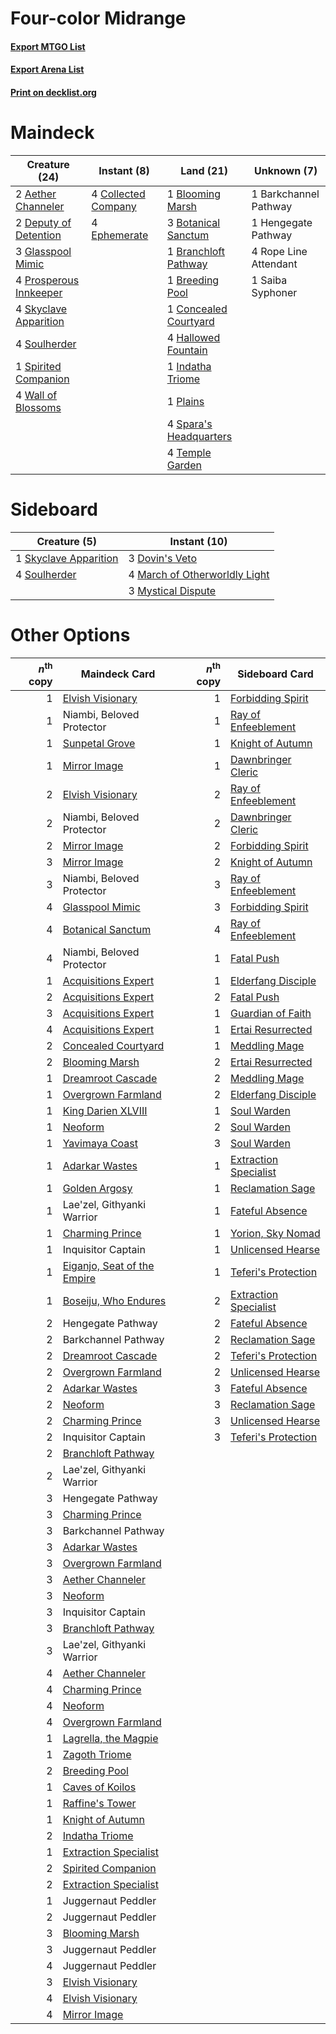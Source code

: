 # Four-color Midrange

#### [Export MTGO List](../collection/Four-color%20Midrange/Four-color%20Midrange.txt)
#### [Export Arena List](../collection/Four-color%20Midrange/Four-color%20Midrange_arena.txt)
#### [Print on decklist.org](http://decklist.org/?deckmain=2%09Aether%20Channeler%0A1%09Barkchannel%20Pathway%0A1%09Blooming%20Marsh%0A3%09Botanical%20Sanctum%0A1%09Branchloft%20Pathway%0A1%09Breeding%20Pool%0A4%09Collected%20Company%0A1%09Concealed%20Courtyard%0A2%09Deputy%20of%20Detention%0A4%09Ephemerate%0A3%09Glasspool%20Mimic%0A4%09Hallowed%20Fountain%0A1%09Hengegate%20Pathway%0A1%09Indatha%20Triome%0A1%09Plains%0A4%09Prosperous%20Innkeeper%0A4%09Rope%20Line%20Attendant%0A1%09Saiba%20Syphoner%0A4%09Skyclave%20Apparition%0A4%09Soulherder%0A4%09Spara's%20Headquarters%0A1%09Spirited%20Companion%0A4%09Temple%20Garden%0A4%09Wall%20of%20Blossoms&deckside=3%09Dovin's%20Veto%0A4%09March%20of%20Otherworldly%20Light%0A3%09Mystical%20Dispute%0A1%09Skyclave%20Apparition%0A4%09Soulherder)
# Maindeck

|                                          Creature (24)                                          |                                         Instant (8)                                          |                                            Land (21)                                            |     Unknown (7)     |
|-------------------------------------------------------------------------------------------------|----------------------------------------------------------------------------------------------|-------------------------------------------------------------------------------------------------|---------------------|
|2 [Aether Channeler](http://gatherer.wizards.com/Pages/Card/Details.aspx?multiverseid=574522)    |4 [Collected Company](http://gatherer.wizards.com/Pages/Card/Details.aspx?multiverseid=394519)|1 [Blooming Marsh](http://gatherer.wizards.com/Pages/Card/Details.aspx?multiverseid=417816)      |1 Barkchannel Pathway|
|2 [Deputy of Detention](http://gatherer.wizards.com/Pages/Card/Details.aspx?multiverseid=457309) |4 [Ephemerate](http://gatherer.wizards.com/Pages/Card/Details.aspx?multiverseid=463956)       |3 [Botanical Sanctum](http://gatherer.wizards.com/Pages/Card/Details.aspx?multiverseid=417817)   |1 Hengegate Pathway  |
|3 [Glasspool Mimic](http://gatherer.wizards.com/Pages/Card/Details.aspx?multiverseid=491688)     |                                                                                              |1 [Branchloft Pathway](http://gatherer.wizards.com/Pages/Card/Details.aspx?multiverseid=491909)  |4 Rope Line Attendant|
|4 [Prosperous Innkeeper](http://gatherer.wizards.com/Pages/Card/Details.aspx?multiverseid=527487)|                                                                                              |1 [Breeding Pool](http://gatherer.wizards.com/Pages/Card/Details.aspx?multiverseid=97088)        |1 Saiba Syphoner     |
|4 [Skyclave Apparition](http://gatherer.wizards.com/Pages/Card/Details.aspx?multiverseid=495603) |                                                                                              |1 [Concealed Courtyard](http://gatherer.wizards.com/Pages/Card/Details.aspx?multiverseid=417818) |                     |
|4 [Soulherder](http://gatherer.wizards.com/Pages/Card/Details.aspx?multiverseid=464163)          |                                                                                              |4 [Hallowed Fountain](http://gatherer.wizards.com/Pages/Card/Details.aspx?multiverseid=97071)    |                     |
|1 [Spirited Companion](http://gatherer.wizards.com/Pages/Card/Details.aspx?multiverseid=548333)  |                                                                                              |1 [Indatha Triome](http://gatherer.wizards.com/Pages/Card/Details.aspx?multiverseid=479768)      |                     |
|4 [Wall of Blossoms](http://gatherer.wizards.com/Pages/Card/Details.aspx?multiverseid=405447)    |                                                                                              |1 [Plains](http://gatherer.wizards.com/Pages/Card/Details.aspx?multiverseid=439856)              |                     |
|                                                                                                 |                                                                                              |4 [Spara's Headquarters](http://gatherer.wizards.com/Pages/Card/Details.aspx?multiverseid=555458)|                     |
|                                                                                                 |                                                                                              |4 [Temple Garden](http://gatherer.wizards.com/Pages/Card/Details.aspx?multiverseid=405112)       |                     |


# Sideboard

|                                          Creature (5)                                          |                                              Instant (10)                                              |
|------------------------------------------------------------------------------------------------|--------------------------------------------------------------------------------------------------------|
|1 [Skyclave Apparition](http://gatherer.wizards.com/Pages/Card/Details.aspx?multiverseid=495603)|3 [Dovin's Veto](http://gatherer.wizards.com/Pages/Card/Details.aspx?multiverseid=461120)               |
|4 [Soulherder](http://gatherer.wizards.com/Pages/Card/Details.aspx?multiverseid=464163)         |4 [March of Otherworldly Light](http://gatherer.wizards.com/Pages/Card/Details.aspx?multiverseid=548321)|
|                                                                                                |3 [Mystical Dispute](http://gatherer.wizards.com/Pages/Card/Details.aspx?multiverseid=473020)           |


# Other Options

|*n*<sup>th</sup> copy|                                            Maindeck Card                                             |*n*<sup>th</sup> copy|                                         Sideboard Card                                         |
|--------------------:|------------------------------------------------------------------------------------------------------|--------------------:|------------------------------------------------------------------------------------------------|
|                    1|[Elvish Visionary](http://gatherer.wizards.com/Pages/Card/Details.aspx?multiverseid=175124)           |                    1|[Forbidding Spirit](http://gatherer.wizards.com/Pages/Card/Details.aspx?multiverseid=457153)    |
|                    1|Niambi, Beloved Protector                                                                             |                    1|[Ray of Enfeeblement](http://gatherer.wizards.com/Pages/Card/Details.aspx?multiverseid=527403)  |
|                    1|[Sunpetal Grove](http://gatherer.wizards.com/Pages/Card/Details.aspx?multiverseid=420946)             |                    1|[Knight of Autumn](http://gatherer.wizards.com/Pages/Card/Details.aspx?multiverseid=452933)     |
|                    1|[Mirror Image](http://gatherer.wizards.com/Pages/Card/Details.aspx?multiverseid=447197)               |                    1|[Dawnbringer Cleric](http://gatherer.wizards.com/Pages/Card/Details.aspx?multiverseid=527296)   |
|                    2|[Elvish Visionary](http://gatherer.wizards.com/Pages/Card/Details.aspx?multiverseid=175124)           |                    2|[Ray of Enfeeblement](http://gatherer.wizards.com/Pages/Card/Details.aspx?multiverseid=527403)  |
|                    2|Niambi, Beloved Protector                                                                             |                    2|[Dawnbringer Cleric](http://gatherer.wizards.com/Pages/Card/Details.aspx?multiverseid=527296)   |
|                    2|[Mirror Image](http://gatherer.wizards.com/Pages/Card/Details.aspx?multiverseid=447197)               |                    2|[Forbidding Spirit](http://gatherer.wizards.com/Pages/Card/Details.aspx?multiverseid=457153)    |
|                    3|[Mirror Image](http://gatherer.wizards.com/Pages/Card/Details.aspx?multiverseid=447197)               |                    2|[Knight of Autumn](http://gatherer.wizards.com/Pages/Card/Details.aspx?multiverseid=452933)     |
|                    3|Niambi, Beloved Protector                                                                             |                    3|[Ray of Enfeeblement](http://gatherer.wizards.com/Pages/Card/Details.aspx?multiverseid=527403)  |
|                    4|[Glasspool Mimic](http://gatherer.wizards.com/Pages/Card/Details.aspx?multiverseid=491688)            |                    3|[Forbidding Spirit](http://gatherer.wizards.com/Pages/Card/Details.aspx?multiverseid=457153)    |
|                    4|[Botanical Sanctum](http://gatherer.wizards.com/Pages/Card/Details.aspx?multiverseid=417817)          |                    4|[Ray of Enfeeblement](http://gatherer.wizards.com/Pages/Card/Details.aspx?multiverseid=527403)  |
|                    4|Niambi, Beloved Protector                                                                             |                    1|[Fatal Push](http://gatherer.wizards.com/Pages/Card/Details.aspx?multiverseid=423724)           |
|                    1|[Acquisitions Expert](http://gatherer.wizards.com/Pages/Card/Details.aspx?multiverseid=491722)        |                    1|[Elderfang Disciple](http://gatherer.wizards.com/Pages/Card/Details.aspx?multiverseid=503702)   |
|                    2|[Acquisitions Expert](http://gatherer.wizards.com/Pages/Card/Details.aspx?multiverseid=491722)        |                    2|[Fatal Push](http://gatherer.wizards.com/Pages/Card/Details.aspx?multiverseid=423724)           |
|                    3|[Acquisitions Expert](http://gatherer.wizards.com/Pages/Card/Details.aspx?multiverseid=491722)        |                    1|[Guardian of Faith](http://gatherer.wizards.com/Pages/Card/Details.aspx?multiverseid=527305)    |
|                    4|[Acquisitions Expert](http://gatherer.wizards.com/Pages/Card/Details.aspx?multiverseid=491722)        |                    1|[Ertai Resurrected](http://gatherer.wizards.com/Pages/Card/Details.aspx?multiverseid=574679)    |
|                    2|[Concealed Courtyard](http://gatherer.wizards.com/Pages/Card/Details.aspx?multiverseid=417818)        |                    1|[Meddling Mage](http://gatherer.wizards.com/Pages/Card/Details.aspx?multiverseid=179547)        |
|                    2|[Blooming Marsh](http://gatherer.wizards.com/Pages/Card/Details.aspx?multiverseid=417816)             |                    2|[Ertai Resurrected](http://gatherer.wizards.com/Pages/Card/Details.aspx?multiverseid=574679)    |
|                    1|[Dreamroot Cascade](http://gatherer.wizards.com/Pages/Card/Details.aspx?multiverseid=541138)          |                    2|[Meddling Mage](http://gatherer.wizards.com/Pages/Card/Details.aspx?multiverseid=179547)        |
|                    1|[Overgrown Farmland](http://gatherer.wizards.com/Pages/Card/Details.aspx?multiverseid=535064)         |                    2|[Elderfang Disciple](http://gatherer.wizards.com/Pages/Card/Details.aspx?multiverseid=503702)   |
|                    1|[King Darien XLVIII](http://gatherer.wizards.com/Pages/Card/Details.aspx?multiverseid=574684)         |                    1|[Soul Warden](http://gatherer.wizards.com/Pages/Card/Details.aspx?multiverseid=129740)          |
|                    1|[Neoform](http://gatherer.wizards.com/Pages/Card/Details.aspx?multiverseid=461133)                    |                    2|[Soul Warden](http://gatherer.wizards.com/Pages/Card/Details.aspx?multiverseid=129740)          |
|                    1|[Yavimaya Coast](http://gatherer.wizards.com/Pages/Card/Details.aspx?multiverseid=129810)             |                    3|[Soul Warden](http://gatherer.wizards.com/Pages/Card/Details.aspx?multiverseid=129740)          |
|                    1|[Adarkar Wastes](http://gatherer.wizards.com/Pages/Card/Details.aspx?multiverseid=129458)             |                    1|[Extraction Specialist](http://gatherer.wizards.com/Pages/Card/Details.aspx?multiverseid=555213)|
|                    1|[Golden Argosy](http://gatherer.wizards.com/Pages/Card/Details.aspx?multiverseid=574710)              |                    1|[Reclamation Sage](http://gatherer.wizards.com/Pages/Card/Details.aspx?multiverseid=389651)     |
|                    1|Lae'zel, Githyanki Warrior                                                                            |                    1|[Fateful Absence](http://gatherer.wizards.com/Pages/Card/Details.aspx?multiverseid=534774)      |
|                    1|[Charming Prince](http://gatherer.wizards.com/Pages/Card/Details.aspx?multiverseid=472970)            |                    1|[Yorion, Sky Nomad](http://gatherer.wizards.com/Pages/Card/Details.aspx?multiverseid=479752)    |
|                    1|Inquisitor Captain                                                                                    |                    1|[Unlicensed Hearse](http://gatherer.wizards.com/Pages/Card/Details.aspx?multiverseid=555447)    |
|                    1|[Eiganjo, Seat of the Empire](http://gatherer.wizards.com/Pages/Card/Details.aspx?multiverseid=548581)|                    1|[Teferi's Protection](http://gatherer.wizards.com/Pages/Card/Details.aspx?multiverseid=433249)  |
|                    1|[Boseiju, Who Endures](http://gatherer.wizards.com/Pages/Card/Details.aspx?multiverseid=548579)       |                    2|[Extraction Specialist](http://gatherer.wizards.com/Pages/Card/Details.aspx?multiverseid=555213)|
|                    2|Hengegate Pathway                                                                                     |                    2|[Fateful Absence](http://gatherer.wizards.com/Pages/Card/Details.aspx?multiverseid=534774)      |
|                    2|Barkchannel Pathway                                                                                   |                    2|[Reclamation Sage](http://gatherer.wizards.com/Pages/Card/Details.aspx?multiverseid=389651)     |
|                    2|[Dreamroot Cascade](http://gatherer.wizards.com/Pages/Card/Details.aspx?multiverseid=541138)          |                    2|[Teferi's Protection](http://gatherer.wizards.com/Pages/Card/Details.aspx?multiverseid=433249)  |
|                    2|[Overgrown Farmland](http://gatherer.wizards.com/Pages/Card/Details.aspx?multiverseid=535064)         |                    2|[Unlicensed Hearse](http://gatherer.wizards.com/Pages/Card/Details.aspx?multiverseid=555447)    |
|                    2|[Adarkar Wastes](http://gatherer.wizards.com/Pages/Card/Details.aspx?multiverseid=129458)             |                    3|[Fateful Absence](http://gatherer.wizards.com/Pages/Card/Details.aspx?multiverseid=534774)      |
|                    2|[Neoform](http://gatherer.wizards.com/Pages/Card/Details.aspx?multiverseid=461133)                    |                    3|[Reclamation Sage](http://gatherer.wizards.com/Pages/Card/Details.aspx?multiverseid=389651)     |
|                    2|[Charming Prince](http://gatherer.wizards.com/Pages/Card/Details.aspx?multiverseid=472970)            |                    3|[Unlicensed Hearse](http://gatherer.wizards.com/Pages/Card/Details.aspx?multiverseid=555447)    |
|                    2|Inquisitor Captain                                                                                    |                    3|[Teferi's Protection](http://gatherer.wizards.com/Pages/Card/Details.aspx?multiverseid=433249)  |
|                    2|[Branchloft Pathway](http://gatherer.wizards.com/Pages/Card/Details.aspx?multiverseid=491909)         |                     |                                                                                                |
|                    2|Lae'zel, Githyanki Warrior                                                                            |                     |                                                                                                |
|                    3|Hengegate Pathway                                                                                     |                     |                                                                                                |
|                    3|[Charming Prince](http://gatherer.wizards.com/Pages/Card/Details.aspx?multiverseid=472970)            |                     |                                                                                                |
|                    3|Barkchannel Pathway                                                                                   |                     |                                                                                                |
|                    3|[Adarkar Wastes](http://gatherer.wizards.com/Pages/Card/Details.aspx?multiverseid=129458)             |                     |                                                                                                |
|                    3|[Overgrown Farmland](http://gatherer.wizards.com/Pages/Card/Details.aspx?multiverseid=535064)         |                     |                                                                                                |
|                    3|[Aether Channeler](http://gatherer.wizards.com/Pages/Card/Details.aspx?multiverseid=574522)           |                     |                                                                                                |
|                    3|[Neoform](http://gatherer.wizards.com/Pages/Card/Details.aspx?multiverseid=461133)                    |                     |                                                                                                |
|                    3|Inquisitor Captain                                                                                    |                     |                                                                                                |
|                    3|[Branchloft Pathway](http://gatherer.wizards.com/Pages/Card/Details.aspx?multiverseid=491909)         |                     |                                                                                                |
|                    3|Lae'zel, Githyanki Warrior                                                                            |                     |                                                                                                |
|                    4|[Aether Channeler](http://gatherer.wizards.com/Pages/Card/Details.aspx?multiverseid=574522)           |                     |                                                                                                |
|                    4|[Charming Prince](http://gatherer.wizards.com/Pages/Card/Details.aspx?multiverseid=472970)            |                     |                                                                                                |
|                    4|[Neoform](http://gatherer.wizards.com/Pages/Card/Details.aspx?multiverseid=461133)                    |                     |                                                                                                |
|                    4|[Overgrown Farmland](http://gatherer.wizards.com/Pages/Card/Details.aspx?multiverseid=535064)         |                     |                                                                                                |
|                    1|[Lagrella, the Magpie](http://gatherer.wizards.com/Pages/Card/Details.aspx?multiverseid=555397)       |                     |                                                                                                |
|                    1|[Zagoth Triome](http://gatherer.wizards.com/Pages/Card/Details.aspx?multiverseid=479779)              |                     |                                                                                                |
|                    2|[Breeding Pool](http://gatherer.wizards.com/Pages/Card/Details.aspx?multiverseid=97088)               |                     |                                                                                                |
|                    1|[Caves of Koilos](http://gatherer.wizards.com/Pages/Card/Details.aspx?multiverseid=129497)            |                     |                                                                                                |
|                    1|[Raffine's Tower](http://gatherer.wizards.com/Pages/Card/Details.aspx?multiverseid=555455)            |                     |                                                                                                |
|                    1|[Knight of Autumn](http://gatherer.wizards.com/Pages/Card/Details.aspx?multiverseid=452933)           |                     |                                                                                                |
|                    2|[Indatha Triome](http://gatherer.wizards.com/Pages/Card/Details.aspx?multiverseid=479768)             |                     |                                                                                                |
|                    1|[Extraction Specialist](http://gatherer.wizards.com/Pages/Card/Details.aspx?multiverseid=555213)      |                     |                                                                                                |
|                    2|[Spirited Companion](http://gatherer.wizards.com/Pages/Card/Details.aspx?multiverseid=548333)         |                     |                                                                                                |
|                    2|[Extraction Specialist](http://gatherer.wizards.com/Pages/Card/Details.aspx?multiverseid=555213)      |                     |                                                                                                |
|                    1|Juggernaut Peddler                                                                                    |                     |                                                                                                |
|                    2|Juggernaut Peddler                                                                                    |                     |                                                                                                |
|                    3|[Blooming Marsh](http://gatherer.wizards.com/Pages/Card/Details.aspx?multiverseid=417816)             |                     |                                                                                                |
|                    3|Juggernaut Peddler                                                                                    |                     |                                                                                                |
|                    4|Juggernaut Peddler                                                                                    |                     |                                                                                                |
|                    3|[Elvish Visionary](http://gatherer.wizards.com/Pages/Card/Details.aspx?multiverseid=175124)           |                     |                                                                                                |
|                    4|[Elvish Visionary](http://gatherer.wizards.com/Pages/Card/Details.aspx?multiverseid=175124)           |                     |                                                                                                |
|                    4|[Mirror Image](http://gatherer.wizards.com/Pages/Card/Details.aspx?multiverseid=447197)               |                     |                                                                                                |

